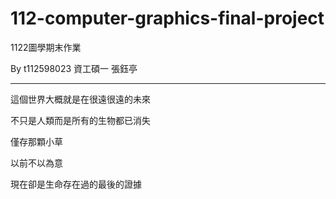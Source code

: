 # 112-computer-graphics-final-project

1122圖學期末作業

By t112598023 資工碩一 張鈺亭

---

這個世界大概就是在很遠很遠的未來

不只是人類而是所有的生物都已消失

僅存那顆小草

以前不以為意

現在卻是生命存在過的最後的證據